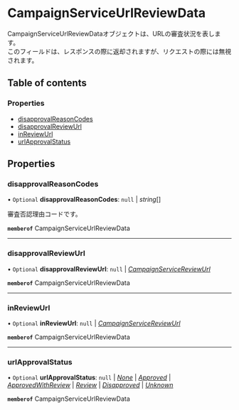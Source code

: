 # CampaignServiceUrlReviewData


<div lang=\"ja\">CampaignServiceUrlReviewDataオブジェクトは、URLの審査状況を表します。<br> このフィールドは、レスポンスの際に返却されますが、リクエストの際には無視されます。</div> 

## Table of contents

### Properties

- [disapprovalReasonCodes](campaignserviceurlreviewdata.md#disapprovalreasoncodes)
- [disapprovalReviewUrl](campaignserviceurlreviewdata.md#disapprovalreviewurl)
- [inReviewUrl](campaignserviceurlreviewdata.md#inreviewurl)
- [urlApprovalStatus](campaignserviceurlreviewdata.md#urlapprovalstatus)

## Properties

### disapprovalReasonCodes

• `Optional` **disapprovalReasonCodes**: ``null`` \| *string*[]

<div lang=\"ja\">審査否認理由コードです。</div> 

**`memberof`** CampaignServiceUrlReviewData

___

### disapprovalReviewUrl

• `Optional` **disapprovalReviewUrl**: ``null`` \| [*CampaignServiceReviewUrl*](campaignservicereviewurl.md)

**`memberof`** CampaignServiceUrlReviewData

___

### inReviewUrl

• `Optional` **inReviewUrl**: ``null`` \| [*CampaignServiceReviewUrl*](campaignservicereviewurl.md)

**`memberof`** CampaignServiceUrlReviewData

___

### urlApprovalStatus

• `Optional` **urlApprovalStatus**: ``null`` \| [*None*](./enums/campaignserviceurlapprovalstatus.md#none) \| [*Approved*](./enums/campaignserviceurlapprovalstatus.md#approved) \| [*ApprovedWithReview*](./enums/campaignserviceurlapprovalstatus.md#approvedwithreview) \| [*Review*](./enums/campaignserviceurlapprovalstatus.md#review) \| [*Disapproved*](./enums/campaignserviceurlapprovalstatus.md#disapproved) \| [*Unknown*](./enums/campaignserviceurlapprovalstatus.md#unknown)

**`memberof`** CampaignServiceUrlReviewData
